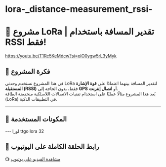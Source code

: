 # lora-_distance-measurement_rssi-
# 📡 مشروع LoRa | تقدير المسافة باستخدام RSSI فقط!

https://youtu.be/T1Rc5KeMdcw?si=olO0ygw5rL3yMyk

## 🎯 فكرة المشروع
في هذا المشروع نستخدم وحدتي LoRa  لتقدير المسافة بينهما اعتمادًا على **قوة الإشارة المستقبلة (RSSI)** فقط، بدون الحاجة إلى **GPS** أو **اتصال إنترنت**.  
يُعد هذا المشروع مثالًا عمليًا على استخدام تقنيات الاتصالات اللاسلكية منخفضة الطاقة (LoRa) في التطبيقات الذكية.

---
## 🧰 المكونات المستخدمة
--- لورا ttgo lora 32


## 🔗 رابط الحلقة الكاملة على اليوتيوب
📺 [مشاهدة الفيديو على يوتيوب](https://youtu.be/T1Rc5KeMdcw?si=1QXI-Yj3EZ8shqgA)





